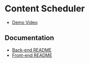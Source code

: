 # Content Scheduler

- [Demo Video](<https://drive.google.com/file/d/1xb7RWPlDYc0xlAJ-ds65q8BaECnaVowC/view?usp=sharing>)

## Documentation
- [Back-end README](./Back/README.md)
- [Front-end README](./Front/content-scheduler/README.md)
